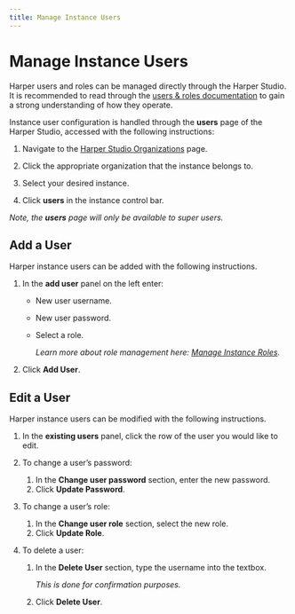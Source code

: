 ```yaml
---
title: Manage Instance Users
---
```


# Manage Instance Users

Harper users and roles can be managed directly through the Harper Studio. It is recommended to read through the [users & roles documentation](../../developers/security/users-and-roles) to gain a strong understanding of how they operate.

Instance user configuration is handled through the **users** page of the Harper Studio, accessed with the following instructions:

1. Navigate to the [Harper Studio Organizations](https://studio.harperdb.io/organizations) page.

2. Click the appropriate organization that the instance belongs to.

3. Select your desired instance.

4. Click **users** in the instance control bar.

_Note, the **users** page will only be available to super users._

## Add a User

Harper instance users can be added with the following instructions.

1. In the **add user** panel on the left enter:
   - New user username.
   - New user password.
   - Select a role.

     _Learn more about role management here: [Manage Instance Roles](./manage-instance-roles)._

2. Click **Add User**.

## Edit a User

Harper instance users can be modified with the following instructions.

1. In the **existing users** panel, click the row of the user you would like to edit.

2. To change a user’s password:
   1. In the **Change user password** section, enter the new password.
   2. Click **Update Password**.

3. To change a user’s role:
   1. In the **Change user role** section, select the new role.
   2. Click **Update Role**.

4. To delete a user:
   1. In the **Delete User** section, type the username into the textbox.

      _This is done for confirmation purposes._

   2. Click **Delete User**.
